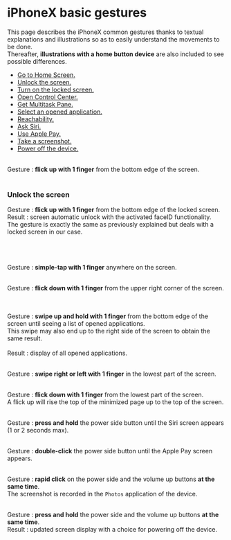 # iPhoneX basic gestures

<script>$(document).ready(function () {
    setBreadcrumb([
        {"label":"Screen reader", "url": "./screen-reader.html"},
        {"label":"iOS guide", "url": "./voiceover.html"}
    ]);
    addSubMenu([
        {"label":"Android guide","url":"talkback.html"}, 
        {"label":"iOS guide","url":"voiceover.html"}
    ]);
});</script>

<span data-menuitem="screen-reader"></span>

This page describes the iPhoneX common gestures thanks to textual explanations and illustrations so as to easily understand the movements to be done.
</br>Thereafter, **illustrations with a home button device** are also included to see possible differences.

- [Go to Home Screen.](#BackHome)
- [Unlock the screen.](#UnlockScreen)
- [Turn on the locked screen.](#TurnOnLockedScreen)
- [Open Control Center.](#ControlCenter)
- [Get Multitask Pane.](#Multitask)
- [Select an opened application.](#ChangeOpenedApp)
- [Reachability.](#Reachability)
- [Ask Siri.](#Siri)
- [Use Apple Pay.](#ApplePay)
- [Take a screenshot.](#Screenshot)
- [Power off the device.](#PowerOff)

<a name="BackHome"></a>
</br>Gesture : **flick up with 1 finger** from the bottom edge of the screen.
</br><img style="max-width: 700px; height: auto;" alt="" src="./images/iphonex_en_back_home.png" />
</br></br>
<a name="UnlockScreen"></a>
### Unlock the screen
Gesture : **flick up with 1 finger** from the bottom edge of the locked screen.
</br>Result : screen automatic unlock with the activated faceID functionality.
</br>The gesture is exactly the same as previously explained but deals with a locked screen in our case.

<a name="TurnOnLockedScreen"></a>
</br></br></br>Gesture : **simple-tap with 1 finger** anywhere on the screen.
</br><img style="max-width: 700px; height: auto;" alt="" src="./images/iphonex_en_turn_on_locked_screen.png" />

<a name="ControlCenter"></a>
</br>Gesture : **flick down with 1 finger** from the upper right corner of the screen.
</br><img style="max-width: 700px; height: auto;" alt="" src="./images/iphonex_en_control_center.png" />

<a name="Multitask"></a>
</br></br>Gesture : **swipe up and hold with 1 finger** from the bottom edge of the screen until seeing a list of opened applications.
</br>This swipe may also end up to the right side of the screen to obtain the same result.
</br></br>Result : display of all opened applications.
</br><img style="max-width: 700px; height: auto;" alt="" src="./images/iphonex_en_multitask.png" />

<a name="ChangeOpenedApp"></a>
</br>Gesture : **swipe right or left with 1 finger** in the lowest part of the screen.
</br><img style="max-width: 500px; height: auto;" alt="" src="./images/iphonex_en_change_opened_app.png" />

<a name="Reachability"></a>
</br>Gesture : **flick down with 1 finger** from the lowest part of the screen.
</br>A flick up will rise the top of the minimized page up to the top of the screen.
</br><img style="max-width: 700px; height: auto;" alt="" src="./images/iphonex_en_reachability.png" />

<a name="Siri"></a>
</br>Gesture : **press and hold** the power side button until the Siri screen appears (1 or 2 seconds max).
</br><img style="max-width: 700px; height: auto;" alt="" src="./images/iphonex_en_siri.png" />

<a name="ApplePay"></a>
</br>Gesture : **double-click** the power side button until the Apple Pay screen appears.
</br><img style="max-width: 700px; height: auto;" alt="" src="./images/iphonex_en_apple_pay.png" />

<a name="Screenshot"></a>
</br>Gesture : **rapid click** on the power side and the volume up buttons **at the same time**.
</br>The screenshot is recorded in the `Photos` application of the device.
</br><img style="max-width: 800px; height: auto;" alt="" src="./images/iphonex_en_screenshot.png" />

<a name="PowerOff"></a>
</br>Gesture : **press and hold** the power side and the volume up buttons **at the same time**.
</br>Result : updated screen display with a choice for powering off the device.
</br><img style="max-width: 800px; height: auto;" alt="" src="./images/iphonex_en_power_off.png" />

<!--  This file is part of a11y-guidelines | Our vision of mobile & web accessibility guidelines and best practices, with valid/invalid examples.
 Copyright (C) 2016  Orange SA
 See the Creative Commons Legal Code Attribution-ShareAlike 3.0 Unported License for more details (LICENSE file). -->
